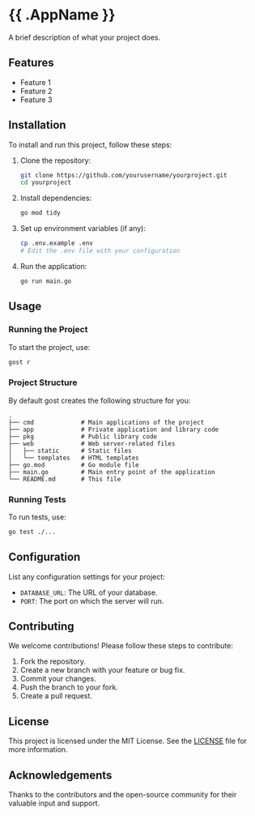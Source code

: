 # {{ .AppName }}

A brief description of what your project does.

## Features

- Feature 1
- Feature 2
- Feature 3

## Installation

To install and run this project, follow these steps:

1. Clone the repository:

   ```sh
   git clone https://github.com/yourusername/yourproject.git
   cd yourproject
   ```

2. Install dependencies:

   ```sh
   go mod tidy
   ```

3. Set up environment variables (if any):

   ```sh
   cp .env.example .env
   # Edit the .env file with your configuration
   ```

4. Run the application:

   ```sh
   go run main.go
   ```

## Usage

### Running the Project

To start the project, use:

```sh
gost r
```

### Project Structure

By default gost creates the following structure for you:

```
.
├── cmd             # Main applications of the project
├── app             # Private application and library code
├── pkg             # Public library code
├── web             # Web server-related files
│   ├── static      # Static files
│   └── templates   # HTML templates
├── go.mod          # Go module file
├── main.go         # Main entry point of the application
└── README.md       # This file
```

### Running Tests

To run tests, use:

```sh
go test ./...
```

## Configuration

List any configuration settings for your project:

- `DATABASE_URL`: The URL of your database.
- `PORT`: The port on which the server will run.

## Contributing

We welcome contributions! Please follow these steps to contribute:

1. Fork the repository.
2. Create a new branch with your feature or bug fix.
3. Commit your changes.
4. Push the branch to your fork.
5. Create a pull request.

## License

This project is licensed under the MIT License. See the [LICENSE](LICENSE) file for more information.

## Acknowledgements

Thanks to the contributors and the open-source community for their valuable input and support.
